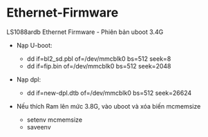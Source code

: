 # Ethernet-Firmware
LS1088ardb Ethernet Firmware - Phiên bản uboot 3.4G

- Nạp U-boot:
	- dd if=bl2_sd.pbl of=/dev/mmcblk0 bs=512 seek=8
	- dd if=fip.bin of=/dev/mmcblk0 bs=512 seek=2048 
- Nạp dpl:
	- dd if=new-dpl.dtb of=/dev/mmcblk0 bs=512 seek=26624 
	

- Nếu thích Ram lên mức 3.8G, vào uboot và xóa biến mcmemsize
	- setenv mcmemsize
	- saveenv
